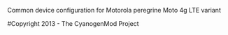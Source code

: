 Common device configuration for Motorola peregrine
Moto 4g LTE variant

#Copyright 2013 - The CyanogenMod Project
